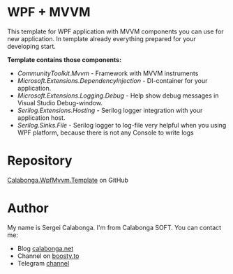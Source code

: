 ﻿# WPF + MVVM

This template for WPF application with MVVM components you can use for new application. In template already everything prepared for your developing start.

**Template contains those components:**

* *CommunityToolkit.Mvvm* - Framework with MVVM instruments
* *Microsoft.Extensions.DependencyInjection* - DI-container for your application.
* *Microsoft.Extensions.Logging.Debug* - Help show debug messages in Visual Studio Debug-window.
* *Serilog.Extensions.Hosting* - Serilog logger integration with your application host.
* *Serilog.Sinks.File* - Serilog logger to log-file very helpful when you using WPF platform, because there is not any Console to write logs

# Repository

[Calabonga.WpfMvvm.Template](https://github.com/Calabonga/Calabonga.WpfMvvm.Template) on GitHub

# Author

My name is Sergei Calabonga. I'm from Calabonga SOFT. You can contact me:
* Blog [calabonga.net](https://www.calabonga.net)
* Channel on [boosty.to](https://boosty.to/calabonga)
* Telegram [channel](https://t.me/calabongaNet)
